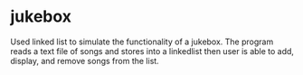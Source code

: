 # jukebox
Used linked list to simulate the functionality of a jukebox. The program reads a text file of songs and stores into a linkedlist then user is able to add, display, and remove songs from the list.

